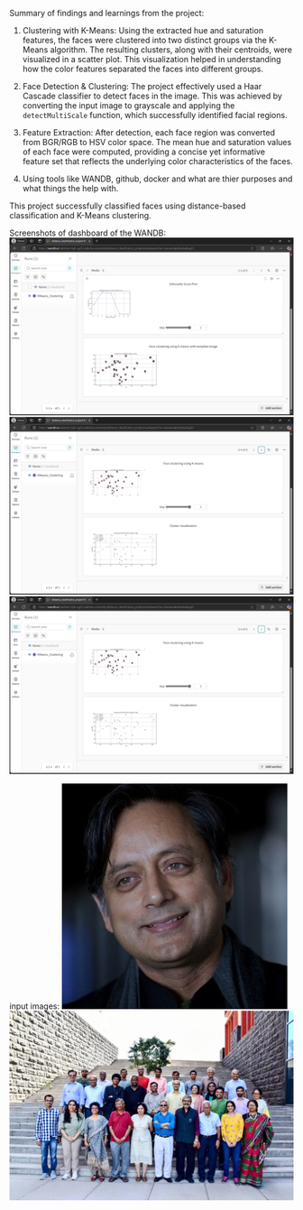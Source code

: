 Summary of findings and learnings from the project:

1. Clustering with K-Means: Using the extracted hue and saturation features, the faces were clustered into two distinct groups via the K-Means algorithm.  The resulting clusters, along with their centroids, were visualized in a scatter plot. This visualization helped in understanding how the color features separated the faces into different groups.
2. Face Detection & Clustering: The project effectively used a Haar Cascade classifier to detect faces in the image. This was achieved by converting the input image to grayscale and applying the `detectMultiScale` function, which successfully identified facial regions.

3. Feature Extraction: After detection, each face region was converted from BGR/RGB to HSV color space. The mean hue and saturation values of each face were computed, providing a concise yet informative feature set that reflects the underlying color characteristics of the faces.

4. Using tools like WANDB, github, docker and what are thier purposes and what things the help with.

This project successfully classified faces using distance-based classification and K-Means clustering.


Screenshots of dashboard of the WANDB:
![dashboard screeshot 1](image-1.png)
![dashboard screenshot 2](image-2.png)
![dashboard screenshot 3](image-3.png)




input images:
![input image 1](Dr_Shashi_Tharoor.jpg)
![input image 2](Plaksha_Faculty.jpg)